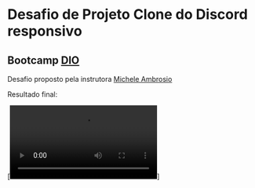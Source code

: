 # Desafio de Projeto Clone do Discord responsivo
## Bootcamp [DIO](https://web.dio.me/)


Desafio proposto pela instrutora [Michele Ambrosio](https://github.com/micheleambrosio)

Resultado final:

[![](/assets/video/Gravação%20de%20Tela%202025-06-29%20200254.mp4)]
